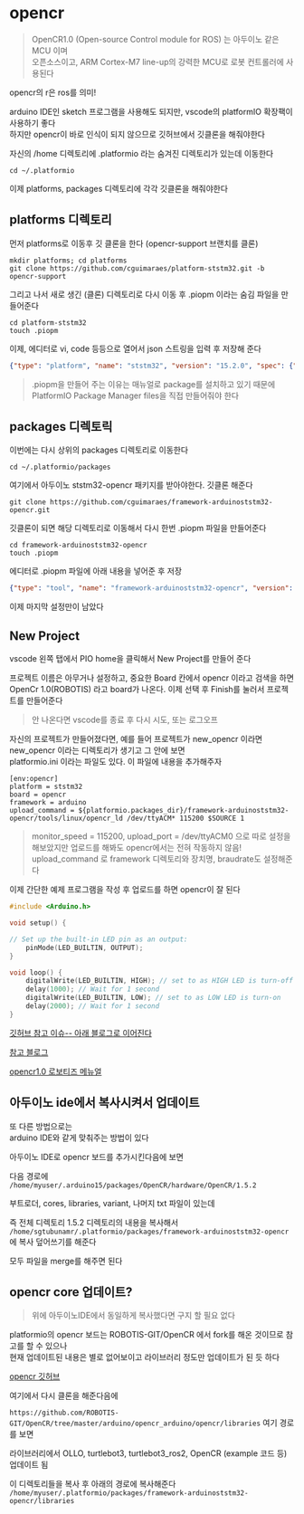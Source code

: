 # opencr

> OpenCR1.0 (Open-source Control module for ROS) 는 아두이노 같은 MCU 이며  
오픈소스이고, ARM Cortex-M7 line-up의 강력한 MCU로 로봇 컨트롤러에 사용된다

opencr의 r은 ros를 의미! 

arduino IDE인  sketch 프로그램을 사용해도 되지만,  vscode의 platformIO 확장팩이 사용하기 좋다   
하지만 opencr이 바로 인식이 되지 않으므로 깃허브에서 깃클론을 해줘야한다  


자신의 /home 디렉토리에 .platformio 라는 숨겨진 디렉토리가 있는데 이동한다   
```
cd ~/.platformio
```

이제 platforms, packages 디렉토리에 각각 깃클론을 해줘야한다  


## platforms 디렉토리

먼저 platforms로 이동후 깃 클론을 한다 (opencr-support 브랜치를 클론)
```
mkdir platforms; cd platforms
git clone https://github.com/cguimaraes/platform-ststm32.git -b opencr-support
```

그리고 나서 새로 생긴 (클론)  디렉토리로 다시 이동 후 .piopm 이라는 숨김 파일을 만들어준다
```
cd platform-ststm32
touch .piopm
```

이제, 에디터로 vi, code 등등으로 열어서 json 스트링을 입력 후 저장해 준다 

```json
{"type": "platform", "name": "ststm32", "version": "15.2.0", "spec": {"owner": "platformio", "id": 8020, "name": "ststm32", "requirements": null, "url": null}}
```

> .piopm을 만들어 주는 이유는 매뉴얼로 package를 설치하고 있기 때문에 PlatformIO Package Manager files을 직접 만들어줘야 한다 


## packages 디렉토릭

이번에는 다시 상위의 packages 디렉토리로 이동한다 
```
cd ~/.platformio/packages
```

여기에서 아두이노 ststm32-opencr 패키지를 받아야한다. 깃클론 해준다 
```
git clone https://github.com/cguimaraes/framework-arduinoststm32-opencr.git
```

깃클론이 되면 해당 디렉토리로 이동해서 다시 한번 .piopm 파일을 만들어준다 
```
cd framework-arduinoststm32-opencr
touch .piopm
```

에디터로 .piopm 파일에 아래 내용을 넣어준 후 저장
```json
{"type": "tool", "name": "framework-arduinoststm32-opencr", "version": "1.4.18", "spec": {"owner": "platformio", "id": 8080, "name": "framework-arduinoststm32-opencr", "requirements": null, "url": null}}
```

이제 마지막 설정만이 남았다 


## New Project

vscode 왼쪽 탭에서 PIO home을 클릭해서 New Project를 만들어 준다   

프로젝트 이름은 아무거나 설정하고, 중요한 Board 칸에서 opencr 이라고 검색을 하면   
OpenCr 1.0(ROBOTIS) 라고 board가 나온다. 이제 선택 후  Finish를 눌러서 프로젝트를 만들어준다   

> 안 나온다면 vscode를 종료 후 다시 시도, 또는 로그오프

자신의 프로젝트가 만들어졌다면, 예를 들어 프로젝트가 new_opencr 이라면  
new_opencr 이라는 디렉토리가 생기고 그 안에 보면   
platformio.ini 이라는 파일도 있다. 이 파일에 내용을 추가해주자   

```
[env:opencr]
platform = ststm32
board = opencr
framework = arduino
upload_command = ${platformio.packages_dir}/framework-arduinoststm32-opencr/tools/linux/opencr_ld /dev/ttyACM* 115200 $SOURCE 1
```

> monitor_speed = 115200, upload_port = /dev/ttyACM0 으로 따로 설정을 해보았지만 업로드를 해봐도 opencr에서는 전혀 작동하지 않음!
>  upload_command 로 framework 디렉토리와 장치명, braudrate도 설정해준다 

이제 간단한 예제 프로그램을 작성 후 업로드를 하면 opencr이 잘 된다  

```cpp
#include <Arduino.h>

void setup() {

// Set up the built-in LED pin as an output:
	pinMode(LED_BUILTIN, OUTPUT);
}

void loop() {
	digitalWrite(LED_BUILTIN, HIGH); // set to as HIGH LED is turn-off
	delay(1000); // Wait for 1 second
	digitalWrite(LED_BUILTIN, LOW); // set to as LOW LED is turn-on
	delay(2000); // Wait for 1 second
}
```


[깃허브 참고 이슈-- 아래 블로그로 이어진다](https://github.com/platformio/platform-ststm32/issues/140)

[참고 블로그 ](https://zenoh.io/blog/2022-02-08-dragonbot/)

[opencr1.0 로보티즈 메뉴얼](https://emanual.robotis.com/docs/en/parts/controller/opencr10/)



## 아두이노 ide에서 복사시켜서 업데이트   
또 다른 방법으로는  
arduino IDE와 같게 맞춰주는 방법이 있다  

아두이노 IDE로 opencr 보드를 추가시킨다음에 보면  

다음 경로에  
`/home/myuser/.arduino15/packages/OpenCR/hardware/OpenCR/1.5.2`

부트로더, cores, libraries, variant, 나머지 txt 파일이 있는데   

즉 전체 디렉토리 1.5.2 디렉토리의 내용을 복사해서   
`/home/sgtubunamr/.platformio/packages/framework-arduinoststm32-opencr` 에 복사 덮어쓰기를 해준다   

모두 파일을 merge를 해주면 된다   



## opencr core 업데이트?
> 위에 아두이노IDE에서 동일하게 복사했다면 구지 할 필요 없다

platformio의 opencr 보드는 ROBOTIS-GIT/OpenCR 에서 fork를 해온 것이므로 참고를 할 수 있으나   
현재 업데이트된 내용은 별로 없어보이고 라이브러리 정도만 업데이트가 된 듯 하다   

[opencr 깃허브](https://github.com/ROBOTIS-GIT/OpenCR)   

여기에서 다시 클론을 해준다음에  

`https://github.com/ROBOTIS-GIT/OpenCR/tree/master/arduino/opencr_arduino/opencr/libraries` 여기 경로를 보면   

라이브러리에서 OLLO, turtlebot3, turtlebot3_ros2, OpenCR (example 코드 등) 업데이트 됨  

이 디렉토리들을 복사 후  아래의 경로에 복사해준다  
`/home/myuser/.platformio/packages/framework-arduinoststm32-opencr/libraries`

